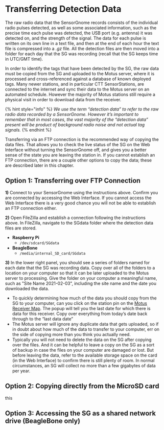 # Transferring Detection Data

The raw radio data that the SensorGnome records consists of the individual radio pulses detected, as well as some associated information, such as the precise time each pulse was detected, the USB port \(e.g. antenna\) it was detected on, and the strength of the signal. The data for each pulse is written on its own line in a text file, and then at the end of each hour the text file is compressed into a _.gz_ file. All the detection files are then moved into a folder for each day that the SG was recording \(recall that the SG keeps time in UTC/GMT time\).

In order to identify the tags that have been detected by the SG, the raw data must be copied from the SG and uploaded to the Motus server, where it is processed and cross-referenced against a database of known deployed tags. Many newer stations, and in particular CTT SensorStations, are connected to the internet and sync their data to the Motus server on an automated schedule. However the majority of Motus stations still require a physical visit in order to download data from the receiver. 

{% hint style="info" %}
_We use the term “detection data” to refer to the raw radio data recorded by a SensorGnome. However it’s important to remember that in most cases, the vast majority of the “detection data” present will be product of background radio noise and not actual tag signals._
{% endhint %}

Transferring via an FTP connection is the recommended way of copying the data files. That allows you to check the live status of the SG on the Web Interface without turning the SensorGnome off, and gives you a better sense of the state you are leaving the station in. If you cannot establish an FTP connection, there are a couple other options to copy the data; these are described later in this chapter.

## Option 1: Transferring over FTP Connection

**1\)** Connect to your SensorGnome using the instructions above. Confirm you are connected by accessing the Web Interface. If you cannot access the Web Interface there is a very good chance you will not be able to establish an FTP connection either.

**2\)** Open FileZilla and establish a connection following the instructions above. In FileZilla, navigate to the SGdata folder where the detection data files are stored. 

* **Raspberry Pi**
  * `/dev/sdcard/SGdata`
* **BeagleBone**
  * `/media/internal_SD_card/SGdata`

**3\)** In the lower right panel, you should see a series of folders named for each date that the SG was recording data. Copy over all of the folders to a location on your computer so that it can be later uploaded to the Motus server to processing. Give the folder on your computer a meaningful name, such as "Site Name 2021-02-03", including the site name and the date you downloaded the data.

* To quickly determining how much of the data you should copy from the SG to your computer, can you click on the station pin on the [Motus Receiver Map](https://motus.org/data/receiversMap?lang=en). The popup will tell you the last date for which there is data for this receiver. Copy over everything from today’s date back through to the “last data date”
* The Motus server will ignore any duplicate data that gets uploaded, so if in doubt about how much of the data to transfer to your computer, err on the side of copying more than you think you actually need.
* Typically you will not need to delete the data on the SG after copying over the files. And it can be helpful to leave a copy on the SG as a sort of backup in case the files on your computer are damaged or lost. But before leaving the data, refer to the available storage space on the card \(in the Web Interface\) to confirm there is still plenty of room. In normal circumstances, an SG will collect no more than a few gigabytes of data per year.

## Option 2: Copying directly from the MicroSD card

this

## Option 3: Accessing the SG as a shared network drive \(BeagleBone only\)



